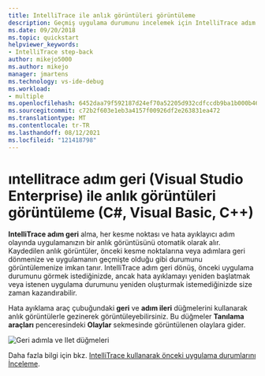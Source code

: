 ```yaml
---
title: IntelliTrace ile anlık görüntüleri görüntüleme
description: Geçmiş uygulama durumunu incelemek için IntelliTrace adım geri 'yi kullanın
ms.date: 09/20/2018
ms.topic: quickstart
helpviewer_keywords:
- IntelliTrace step-back
author: mikejo5000
ms.author: mikejo
manager: jmartens
ms.technology: vs-ide-debug
ms.workload:
- multiple
ms.openlocfilehash: 6452daa79f592187d24ef70a52205d932cdfccdb9ba1b000b460b97445cd033f
ms.sourcegitcommit: c72b2f603e1eb3a4157f00926df2e263831ea472
ms.translationtype: MT
ms.contentlocale: tr-TR
ms.lasthandoff: 08/12/2021
ms.locfileid: "121418798"
---
```

# <a name="view-snapshots-with-intellitrace-step-back-visual-studio-enterprise-c-visual-basic-c"></a>ıntellitrace adım geri (Visual Studio Enterprise) ile anlık görüntüleri görüntüleme (C#, Visual Basic, C++)

**IntelliTrace adım geri** alma, her kesme noktası ve hata ayıklayıcı adım olayında uygulamanızın bir anlık görüntüsünü otomatik olarak alır. Kaydedilen anlık görüntüler, önceki kesme noktalarına veya adımlara geri dönmenize ve uygulamanın geçmişte olduğu gibi durumunu görüntülemenize imkan tanır. IntelliTrace adım geri dönüş, önceki uygulama durumunu görmek istediğinizde, ancak hata ayıklamayı yeniden başlatmak veya istenen uygulama durumunu yeniden oluşturmak istemediğinizde size zaman kazandırabilir.

Hata ayıklama araç çubuğundaki **geri** ve **adım ileri** düğmelerini kullanarak anlık görüntülerle gezinerek görüntüleyebilirsiniz. Bu düğmeler **Tanılama araçları** penceresindeki **Olaylar** sekmesinde görüntülenen olaylara gider.

![Geri adımla ve Ilet düğmeleri](../debugger/media/intellitrace-step-back-icons-description.png  "Geri adımla ve Ilet düğmeleri")

Daha fazla bilgi için bkz. [IntelliTrace kullanarak önceki uygulama durumlarını İnceleme](../debugger/view-historical-application-state.md).
